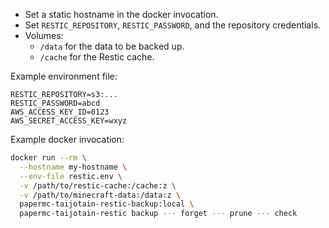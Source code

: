 - Set a static hostname in the docker invocation.
- Set `RESTIC_REPOSITORY`, `RESTIC_PASSWORD`, and the repository credentials.
- Volumes:
  - `/data` for the data to be backed up.
  - `/cache` for the Restic cache.

Example environment file:

```
RESTIC_REPOSITORY=s3:...
RESTIC_PASSWORD=abcd
AWS_ACCESS_KEY_ID=0123
AWS_SECRET_ACCESS_KEY=wxyz
```

Example docker invocation:

```sh
docker run --rm \
  --hostname my-hostname \
  --env-file restic.env \
  -v /path/to/restic-cache:/cache:z \
  -v /path/to/minecraft-data:/data:z \
  papermc-taijotain-restic-backup:local \
  papermc-taijotain-restic backup --- forget --- prune --- check
```
